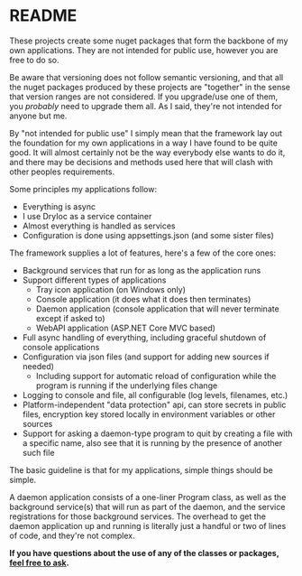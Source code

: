 # README

These projects create some nuget packages that form the backbone of my own applications. They are not
intended for public use, however you are free to do so.

Be aware that versioning does not follow semantic versioning, and that all the nuget packages produced
by these projects are "together" in the sense that version ranges are not considered. If you upgrade/use
one of them, you *probably* need to upgrade them all. As I said, they're not intended for anyone but me.

By "not intended for public use" I simply mean that the framework lay out the
foundation for my own applications in a way I have found to be quite good. It
will almost certainly not be the way everybody else wants to do it, and there
may be decisions and methods used here that will clash with other peoples
requirements.

Some principles my applications follow:

* Everything is async
* I use DryIoc as a service container
* Almost everything is handled as services
* Configuration is done using appsettings.json (and some sister files)

The framework supplies a lot of features, here's a few of the core ones:

* Background services that run for as long as the application runs
* Support different types of applications
    * Tray icon application (on Windows only)
    * Console application (it does what it does then terminates)
    * Daemon application (console application that will never terminate except if asked to)
    * WebAPI application (ASP.NET Core MVC based)
* Full async handling of everything, including graceful shutdown of console applications
* Configuration via json files (and support for adding new sources if needed)
    * Including support for automatic reload of configuration while the program
      is running if the underlying files change
* Logging to console and file, all configurable (log levels, filenames, etc.)
* Platform-independent "data protection" api, can store secrets in
  public files, encryption key stored locally in environment
  variables or other sources
* Support for asking a daemon-type program to quit by creating a file with
  a specific name, also see that it is running by the presence of another
  such file

The basic guideline is that for my applications, simple things should be simple.

A daemon application consists of a one-liner Program class, as well as
the background service(s) that will run as part of the daemon, and
the service registrations for those background services. The overhead to
get the daemon application up and running is literally just a handful or two
of lines of code, and they're not complex.

**If you have questions about the use of any of the classes or packages, [feel free to ask](mailto:lasse@vkarlsen.no).**
